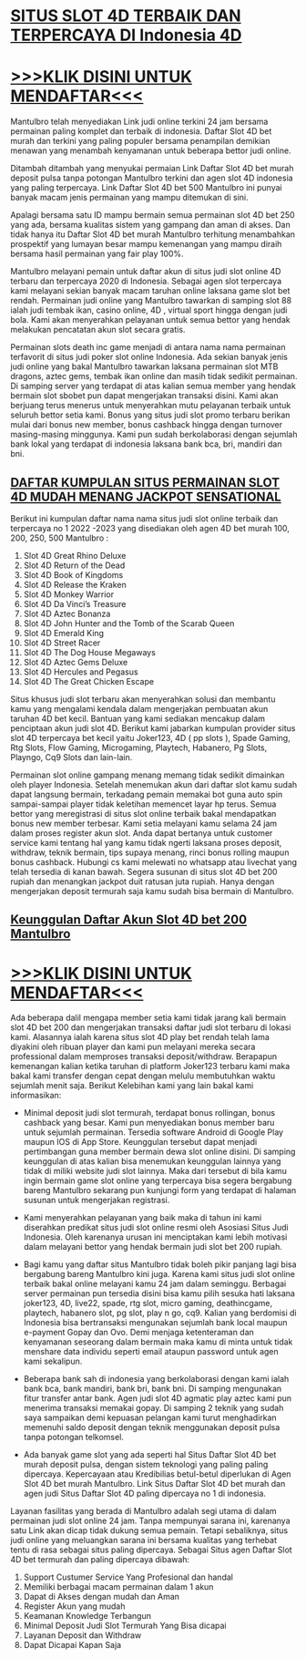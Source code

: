 # [SITUS SLOT 4D TERBAIK DAN TERPERCAYA DI Indonesia 4D](https://rebrand.ly/slot-gacor889)

# [>>>KLIK DISINI UNTUK MENDAFTAR<<<](https://rebrand.ly/slot-gacor889)

Mantulbro telah menyediakan Link judi online terkini 24 jam bersama permainan paling komplet dan terbaik di indonesia. Daftar Slot 4D bet murah dan terkini yang paling populer bersama penampilan demikian menawan yang menambah kenyamanan untuk beberapa bettor judi online.

Ditambah ditambah yang menyukai permaian Link Daftar Slot 4D bet murah deposit pulsa tanpa potongan Mantulbro terkini dan agen slot 4D indonesia yang paling terpercaya. Link Daftar Slot 4D bet 500 Mantulbro ini punyai banyak macam jenis permainan yang mampu ditemukan di sini.

Apalagi bersama satu ID mampu bermain semua permainan slot 4D bet 250 yang ada, bersama kualitas sistem yang gampang dan aman di akses. Dan tidak hanya itu Daftar Slot 4D bet murah Mantulbro terhitung menambahkan prospektif yang lumayan besar mampu kemenangan yang mampu diraih bersama hasil permainan yang fair play 100%.

Mantulbro melayani pemain untuk daftar akun di situs judi slot online 4D terbaru dan terpercaya 2020 di Indonesia. Sebagai agen slot terpercaya kami melayani sekian banyak macam taruhan online laksana game slot bet rendah. Permainan judi online yang Mantulbro tawarkan di samping slot 88 ialah judi tembak ikan, casino online, 4D , virtual sport hingga dengan judi bola. Kami akan menyerahkan pelayanan untuk semua bettor yang hendak melakukan pencatatan akun slot secara gratis.

Permainan slots death inc game menjadi di antara nama nama permainan terfavorit di situs judi poker slot online Indonesia. Ada sekian banyak jenis judi online yang bakal Mantulbro tawarkan laksana permainan slot MTB dragons, aztec gems, tembak ikan online dan masih tidak sedikit permainan. Di samping server yang terdapat di atas kalian semua member yang hendak bermain slot sbobet pun dapat mengerjakan transaksi disini. Kami akan berjuang terus menerus untuk menyerahkan mutu pelayanan terbaik untuk seluruh bettor setia kami. Bonus yang situs judi slot promo terbaru berikan mulai dari bonus new member, bonus cashback hingga dengan turnover masing-masing minggunya. Kami pun sudah berkolaborasi dengan sejumlah bank lokal yang terdapat di indonesia laksana bank bca, bri, mandiri dan bni.

## [DAFTAR KUMPULAN SITUS PERMAINAN SLOT 4D MUDAH MENANG JACKPOT SENSATIONAL](https://rebrand.ly/slot-gacor889)
Berikut ini kumpulan daftar nama nama situs judi slot online terbaik dan terpercaya no 1 2022 -2023 yang disediakan oleh agen 4D bet murah 100, 200, 250, 500 Mantulbro :
1. Slot 4D Great Rhino Deluxe
2. Slot 4D Return of the Dead
3. Slot 4D Book of Kingdoms
4. Slot 4D Release the Kraken
5. Slot 4D Monkey Warrior
6. Slot 4D Da Vinci’s Treasure
7. Slot 4D Aztec Bonanza
8. Slot 4D John Hunter and the Tomb of the Scarab Queen
9. Slot 4D Emerald King
10. Slot 4D Street Racer
11. Slot 4D The Dog House Megaways
12. Slot 4D Aztec Gems Deluxe
13. Slot 4D Hercules and Pegasus
14. Slot 4D The Great Chicken Escape

Situs khusus judi slot terbaru akan menyerahkan solusi dan membantu kamu yang mengalami kendala dalam mengerjakan pembuatan akun taruhan 4D bet kecil. Bantuan yang kami sediakan mencakup dalam penciptaan akun judi slot 4D. Berikut kami jabarkan kumpulan provider situs slot 4D terpercaya bet kecil yaitu Joker123, 4D ( pp slots ), Spade Gaming, Rtg Slots, Flow Gaming, Microgaming, Playtech, Habanero, Pg Slots, Playngo, Cq9 Slots dan lain-lain.

Permainan slot online gampang menang memang tidak sedikit dimainkan oleh player Indonesia. Setelah menemukan akun dari daftar slot kamu sudah dapat langsung bermain, terkadang pemain memakai bot guna auto spin sampai-sampai player tidak keletihan memencet layar hp terus. Semua bettor yang meregistrasi di situs slot online terbaik bakal mendapatkan bonus new member terbesar. Kami setia melayani kamu selama 24 jam dalam proses register akun slot. Anda dapat bertanya untuk customer service kami tentang hal yang kamu tidak ngerti laksana proses deposit, withdraw, teknik bermain, tips supaya menang, rinci bonus rolling maupun bonus cashback. Hubungi cs kami melewati no whatsapp atau livechat yang telah tersedia di kanan bawah. Segera susunan di situs slot 4D bet 200 rupiah dan menangkan jackpot duit ratusan juta rupiah. Hanya dengan mengerjakan deposit termurah saja kamu sudah bisa bermain di Mantulbro.

## [Keunggulan Daftar Akun Slot 4D bet 200 Mantulbro](https://rebrand.ly/slot-gacor889)

# [>>>KLIK DISINI UNTUK MENDAFTAR<<<](https://rebrand.ly/slot-gacor889)

Ada beberapa dalil mengapa member setia kami tidak jarang kali bermain slot 4D bet 200 dan mengerjakan transaksi daftar judi slot terbaru di lokasi kami. Alasannya ialah karena situs slot 4D play bet rendah telah lama diyakini oleh ribuan player dan kami pun melayani mereka secara professional dalam memproses transaksi deposit/withdraw. Berapapun kemenangan kalian ketika taruhan di platform Joker123 terbaru kami maka bakal kami transfer dengan cepat dengan melulu membutuhkan waktu sejumlah menit saja. Berikut Kelebihan kami yang lain bakal kami informasikan:

- Minimal deposit judi slot termurah, terdapat bonus rollingan, bonus cashback yang besar. Kami pun menyediakan bonus member baru untuk sejumlah permainan. Tersedia software Android di Google Play maupun IOS di App Store. Keunggulan tersebut dapat menjadi pertimbangan guna member bermain dewa slot online disini. Di samping keunggulan di atas kalian bisa menemukan keunggulan lainnya yang tidak di miliki website judi slot lainnya. Maka dari tersebut di bila kamu ingin bermain game slot online yang terpercaya bisa segera bergabung bareng Mantulbro sekarang pun kunjungi form yang terdapat di halaman susunan untuk mengerjakan registrasi.

- Kami menyerahkan pelayanan yang baik maka di tahun ini kami diserahkan predikat situs judi slot online resmi oleh Asosiasi Situs Judi Indonesia. Oleh karenanya urusan ini menciptakan kami lebih motivasi dalam melayani bettor yang hendak bermain judi slot bet 200 rupiah.

- Bagi kamu yang daftar situs Mantulbro tidak boleh pikir panjang lagi bisa bergabung bareng Mantulbro kini juga. Karena kami situs judi slot online terbaik bakal online melayani kamu 24 jam dalam seminggu. Berbagai server permainan pun tersedia disini bisa kamu pilih sesuka hati laksana joker123, 4D, live22, spade, rtg slot, micro gaming, deathincgame, playtech, habanero slot, pg slot, play n go, cq9. Kalian yang berdomisi di Indonesia bisa bertransaksi mengunakan sejumlah bank local maupun e-payment Gopay dan Ovo. Demi menjaga ketenteraman dan kenyamanan seseorang dalam bermain maka kamu di minta untuk tidak menshare data individu seperti email ataupun password untuk agen kami sekalipun.

- Beberapa bank sah di indonesia yang berkolaborasi dengan kami ialah bank bca, bank mandiri, bank bri, bank bni. Di samping mengunakan fitur transfer antar bank. Agen judi slot 4D agmatic play aztec kami pun menerima transaksi memakai gopay. Di samping 2 teknik yang sudah saya sampaikan demi kepuasan pelangan kami turut menghadirkan memenuhi saldo deposit dengan teknik menggunakan deposit pulsa tanpa potongan telkomsel.

- Ada banyak game slot yang ada seperti hal Situs Daftar Slot 4D bet murah deposit pulsa, dengan sistem teknologi yang paling paling dipercaya. Kepercayaan atau Kredibilias betul-betul diperlukan di Agen Slot 4D bet murah Mantulbro. Link Situs Daftar Slot 4D bet murah dan agen judi Situs Daftar Slot 4D paling dipercaya no 1 di indonesia.

Layanan fasilitas yang berada di Mantulbro adalah segi utama di dalam permainan judi slot online 24 jam. Tanpa mempunyai sarana ini, karenanya satu Link akan dicap tidak dukung semua pemain. Tetapi sebaliknya, situs judi online yang meluangkan sarana ini bersama kualitas yang terhebat tentu di rasa sebagai situs paling dipercaya. Sebagai Situs agen Daftar Slot 4D bet termurah dan paling dipercaya dibawah:

1. Support Custumer Service Yang Profesional dan handal
2. Memiliki berbagai macam permainan dalam 1 akun
3. Dapat di Akses dengan mudah dan Aman
4. Register Akun yang mudah
5. Keamanan Knowledge Terbangun
6. Minimal Deposit Judi Slot Termurah Yang Bisa dicapai
7. Layanan Deposit dan Withdraw
8. Dapat Dicapai Kapan Saja
